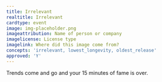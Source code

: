 ```yaml
---
title: Irrelevant
realtitle: Irrelevant
cardtype: event
image: img-placeholder.png
imageattribution: Name of person or company
imagelicense: License type
imagelink: Where did this image come from?
concepts: 'irrelevant, lowest_longevity, oldest_release'
approved: 'Y'
---
```


Trends come and go and your 15 minutes of fame is over.
